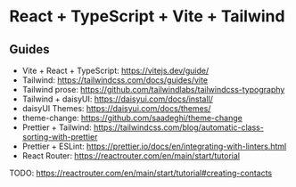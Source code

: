 # React + TypeScript + Vite + Tailwind

## Guides

- Vite + React + TypeScript: <https://vitejs.dev/guide/>
- Tailwind: <https://tailwindcss.com/docs/guides/vite>
- Tailwind prose: <https://github.com/tailwindlabs/tailwindcss-typography>
- Tailwind + daisyUI: <https://daisyui.com/docs/install/>
- daisyUI Themes: <https://daisyui.com/docs/themes/>
- theme-change: <https://github.com/saadeghi/theme-change>
- Prettier + Tailwind: <https://tailwindcss.com/blog/automatic-class-sorting-with-prettier>
- Prettier + ESLint: <https://prettier.io/docs/en/integrating-with-linters.html>
- React Router: <https://reactrouter.com/en/main/start/tutorial>

TODO: <https://reactrouter.com/en/main/start/tutorial#creating-contacts>
